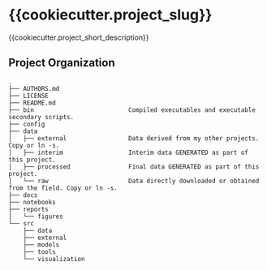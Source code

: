 {{cookiecutter.project_slug}}
==============================

{{cookiecutter.project_short_description}}

Project Organization
--------------------

    .
    ├── AUTHORS.md
    ├── LICENSE
    ├── README.md
    ├── bin                          Compiled executables and executable secondary scripts.
    ├── config
    ├── data
    │   ├── external                 Data derived from my other projects. Copy or ln -s.
    │   ├── interim                  Interim data GENERATED as part of this project.
    │   ├── processed                Final data GENERATED as part of this project.
    │   └── raw                      Data directly downloaded or obtained from the field. Copy or ln -s.
    ├── docs
    ├── notebooks
    ├── reports
    │   └── figures
    └── src
        ├── data
        ├── external
        ├── models
        ├── tools
        └── visualization
